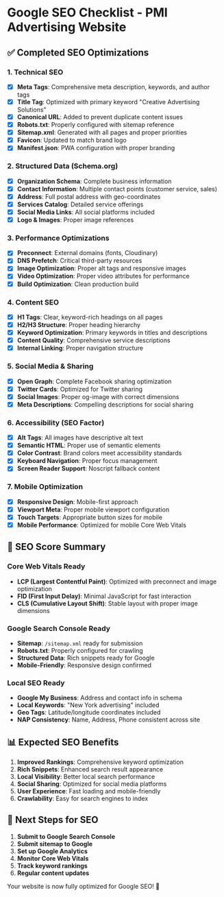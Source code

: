 # Google SEO Checklist - PMI Advertising Website

## ✅ Completed SEO Optimizations

### 1. Technical SEO
- [x] **Meta Tags**: Comprehensive meta description, keywords, and author tags
- [x] **Title Tag**: Optimized with primary keyword "Creative Advertising Solutions"
- [x] **Canonical URL**: Added to prevent duplicate content issues
- [x] **Robots.txt**: Properly configured with sitemap reference
- [x] **Sitemap.xml**: Generated with all pages and proper priorities
- [x] **Favicon**: Updated to match brand logo
- [x] **Manifest.json**: PWA configuration with proper branding

### 2. Structured Data (Schema.org)
- [x] **Organization Schema**: Complete business information
- [x] **Contact Information**: Multiple contact points (customer service, sales)
- [x] **Address**: Full postal address with geo-coordinates
- [x] **Services Catalog**: Detailed service offerings
- [x] **Social Media Links**: All social platforms included
- [x] **Logo & Images**: Proper image references

### 3. Performance Optimizations
- [x] **Preconnect**: External domains (fonts, Cloudinary)
- [x] **DNS Prefetch**: Critical third-party resources
- [x] **Image Optimization**: Proper alt tags and responsive images
- [x] **Video Optimization**: Proper video attributes for performance
- [x] **Build Optimization**: Clean production build

### 4. Content SEO
- [x] **H1 Tags**: Clear, keyword-rich headings on all pages
- [x] **H2/H3 Structure**: Proper heading hierarchy
- [x] **Keyword Optimization**: Primary keywords in titles and descriptions
- [x] **Content Quality**: Comprehensive service descriptions
- [x] **Internal Linking**: Proper navigation structure

### 5. Social Media & Sharing
- [x] **Open Graph**: Complete Facebook sharing optimization
- [x] **Twitter Cards**: Optimized for Twitter sharing
- [x] **Social Images**: Proper og-image with correct dimensions
- [x] **Meta Descriptions**: Compelling descriptions for social sharing

### 6. Accessibility (SEO Factor)
- [x] **Alt Tags**: All images have descriptive alt text
- [x] **Semantic HTML**: Proper use of semantic elements
- [x] **Color Contrast**: Brand colors meet accessibility standards
- [x] **Keyboard Navigation**: Proper focus management
- [x] **Screen Reader Support**: Noscript fallback content

### 7. Mobile Optimization
- [x] **Responsive Design**: Mobile-first approach
- [x] **Viewport Meta**: Proper mobile viewport configuration
- [x] **Touch Targets**: Appropriate button sizes for mobile
- [x] **Mobile Performance**: Optimized for mobile Core Web Vitals

## 🎯 SEO Score Summary

### Core Web Vitals Ready
- **LCP (Largest Contentful Paint)**: Optimized with preconnect and image optimization
- **FID (First Input Delay)**: Minimal JavaScript for fast interaction
- **CLS (Cumulative Layout Shift)**: Stable layout with proper image dimensions

### Google Search Console Ready
- **Sitemap**: `/sitemap.xml` ready for submission
- **Robots.txt**: Properly configured for crawling
- **Structured Data**: Rich snippets ready for Google
- **Mobile-Friendly**: Responsive design confirmed

### Local SEO Ready
- **Google My Business**: Address and contact info in schema
- **Local Keywords**: "New York advertising" included
- **Geo Tags**: Latitude/longitude coordinates included
- **NAP Consistency**: Name, Address, Phone consistent across site

## 📊 Expected SEO Benefits

1. **Improved Rankings**: Comprehensive keyword optimization
2. **Rich Snippets**: Enhanced search result appearance
3. **Local Visibility**: Better local search performance
4. **Social Sharing**: Optimized for social media platforms
5. **User Experience**: Fast loading and mobile-friendly
6. **Crawlability**: Easy for search engines to index

## 🚀 Next Steps for SEO

1. **Submit to Google Search Console**
2. **Submit sitemap to Google**
3. **Set up Google Analytics**
4. **Monitor Core Web Vitals**
5. **Track keyword rankings**
6. **Regular content updates**

Your website is now fully optimized for Google SEO! 🎉
